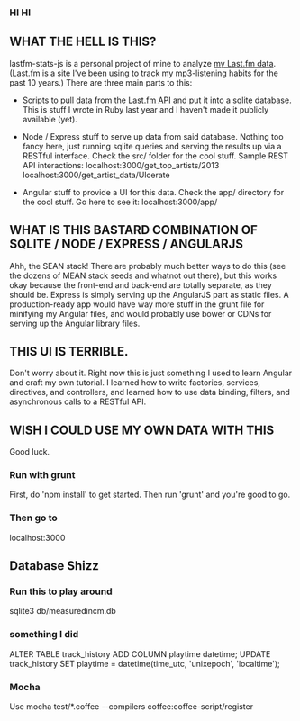 ### HI HI

## WHAT THE HELL IS THIS?
lastfm-stats-js is a personal project of mine to analyze [my Last.fm data](http://www.last.fm/user/measuredincm/). (Last.fm is a site I've been using to track my mp3-listening habits for the past 10 years.) There are three main parts to this:

- Scripts to pull data from the [Last.fm API](http://www.last.fm/api) and put it into a sqlite database. This is stuff I wrote in Ruby last year and I haven't made it publicly available (yet).
- Node / Express stuff to serve up data from said database. Nothing too fancy here, just running sqlite queries and serving the results up via a RESTful interface. Check the src/ folder for the cool stuff.
Sample REST API interactions:
localhost:3000/get_top_artists/2013
localhost:3000/get_artist_data/Ulcerate

- Angular stuff to provide a UI for this data. Check the app/ directory for the cool stuff. Go here to see it:
localhost:3000/app/

## WHAT IS THIS BASTARD COMBINATION OF SQLITE / NODE / EXPRESS / ANGULARJS
Ahh, the SEAN stack! There are probably much better ways to do this (see the dozens of MEAN stack seeds and whatnot out there), but this works okay because the front-end and back-end are totally separate, as they should be. Express is simply serving up the AngularJS part as static files. A production-ready app would have way more stuff in the grunt file for minifying my Angular files, and would probably use bower or CDNs for serving up the Angular library files.

## THIS UI IS TERRIBLE.
Don't worry about it. Right now this is just something I used to learn Angular and craft my own tutorial. I learned how to write factories, services, directives, and controllers, and learned how to use data binding, filters, and asynchronous calls to a RESTful API.

## WISH I COULD USE MY OWN DATA WITH THIS
Good luck.

### Run with grunt
First, do 'npm install' to get started. Then run 'grunt' and you're good to go.

### Then go to
localhost:3000

## Database Shizz
### Run this to play around
sqlite3 db/measuredincm.db

### something I did
ALTER TABLE track_history ADD COLUMN playtime datetime;
UPDATE track_history SET playtime = datetime(time_utc, 'unixepoch', 'localtime');

### Mocha
Use mocha test/*.coffee --compilers coffee:coffee-script/register

